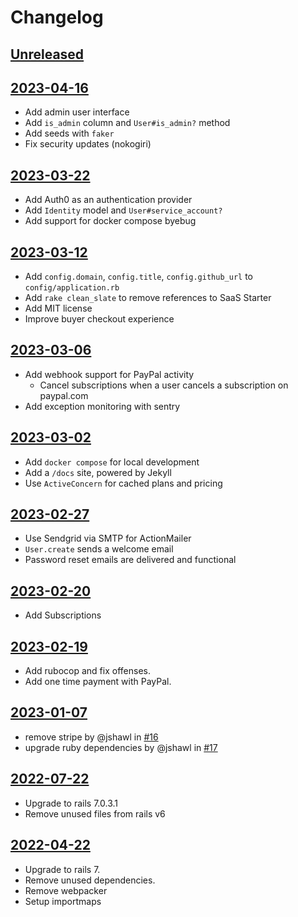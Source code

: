 # Changelog

## [Unreleased](https://github.com/jshawl/saas-starter/compare/v2023.04.16...HEAD)

## [2023-04-16](https://github.com/jshawl/saas-starter/releases/tag/v2023.04.16)

- Add admin user interface
- Add `is_admin` column and `User#is_admin?` method
- Add seeds with `faker`
- Fix security updates (nokogiri)

## [2023-03-22](https://github.com/jshawl/saas-starter/releases/tag/v2023.03.22)

- Add Auth0 as an authentication provider
- Add `Identity` model and `User#service_account?`
- Add support for docker compose byebug

## [2023-03-12](https://github.com/jshawl/saas-starter/releases/tag/v2023.03.12)

- Add `config.domain`, `config.title`, `config.github_url` to `config/application.rb`
- Add `rake clean_slate` to remove references to SaaS Starter
- Add MIT license
- Improve buyer checkout experience

## [2023-03-06](https://github.com/jshawl/saas-starter/releases/tag/v2023.03.06)

- Add webhook support for PayPal activity
  - Cancel subscriptions when a user cancels a subscription on paypal.com
- Add exception monitoring with sentry

## [2023-03-02](https://github.com/jshawl/saas-starter/releases/tag/v2023.03.02)

- Add `docker compose` for local development
- Add a `/docs` site, powered by Jekyll
- Use `ActiveConcern` for cached plans and pricing

## [2023-02-27](https://github.com/jshawl/saas-starter/releases/tag/v2023.02.27)

- Use Sendgrid via SMTP for ActionMailer
- `User.create` sends a welcome email
- Password reset emails are delivered and functional

## [2023-02-20](https://github.com/jshawl/saas-starter/releases/tag/v2023.02.20)

- Add Subscriptions

## [2023-02-19](https://github.com/jshawl/saas-starter/releases/tag/v2023.02.19)

- Add rubocop and fix offenses.
- Add one time payment with PayPal.

## [2023-01-07](https://github.com/jshawl/saas-starter/releases/tag/v2.1.0)

- remove stripe by @jshawl in [#16](https://github.com/jshawl/saas-starter/pull/16)
- upgrade ruby dependencies by @jshawl in [#17](https://github.com/jshawl/saas-starter/pull/17)

## [2022-07-22](https://github.com/jshawl/saas-starter/releases/tag/v2.0.1)

- Upgrade to rails 7.0.3.1
- Remove unused files from rails v6

## [2022-04-22](https://github.com/jshawl/saas-starter/releases/tag/v2.0.0)

- Upgrade to rails 7.
- Remove unused dependencies.
- Remove webpacker
- Setup importmaps
